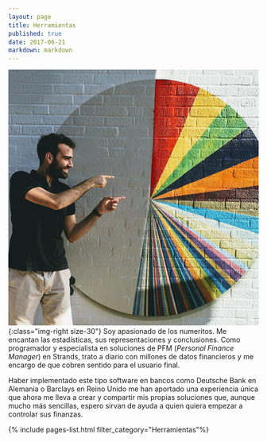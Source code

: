 ```yaml
---
layout: page
title: Herramientas
published: true
date: 2017-06-21
markdown: markdown
---
```

![HOLA](/images/uploads/pablo-chart.jpg){:class="img-right size-30"}
Soy apasionado de los numeritos. Me encantan las estadísticas, sus representaciones y conclusiones. Como programador y especialista en soluciones de PFM (*Personal Finance Manager*) en Strands, trato a diario con millones de datos financieros y me encargo de que cobren sentido para el usuario final.

Haber implementado este tipo software en bancos como Deutsche Bank en Alemania o Barclays en Reino Unido me han aportado una experiencia única que ahora me lleva a crear y compartir mis propias soluciones que, aunque mucho más sencillas, espero sirvan de ayuda a quien quiera empezar a controlar sus finanzas.

{% include pages-list.html filter_category="Herramientas"%}



